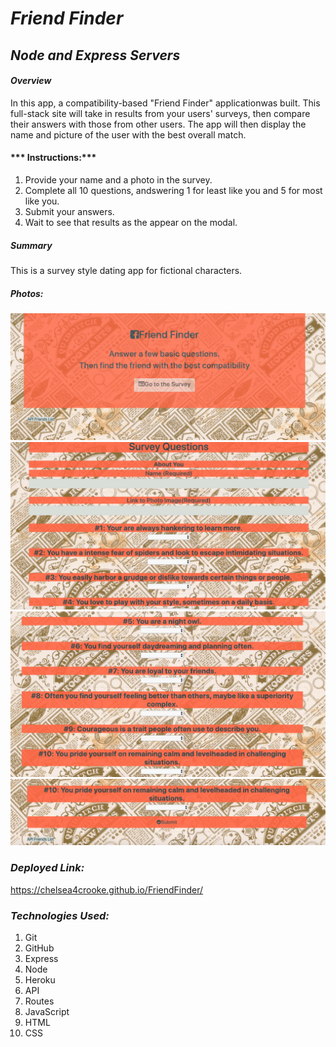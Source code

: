 # ***Friend Finder***
## ***Node and Express Servers***

#### ***Overview***
In this app, a compatibility-based "Friend Finder" applicationwas built. This full-stack site will take in results from your users' surveys, then compare their answers with those from other users. The app will then display the name and picture of the user with the best overall match.

#### *** Instructions:***
1. Provide your name and a photo in the survey. 
2. Complete all 10 questions, andswering 1 for least like you and 5 for most like you.
3. Submit your answers. 
4. Wait to see that results as the appear on the modal. 


##### ***Summary***
This is a survey style dating app for fictional characters.

##### Photos:
<img src="./app/public/img/home.png">
<img src="./app/public/img/survery1.png">
<img src="./app/public/img/survery2.png">
<img src="./app/public/img/survery3.png">

### ***Deployed Link:***
https://chelsea4crooke.github.io/FriendFinder/

### ***Technologies Used:***
1. Git
2. GitHub
3. Express
4. Node
5. Heroku
6. API
7. Routes
8. JavaScript
9. HTML
10. CSS
    
